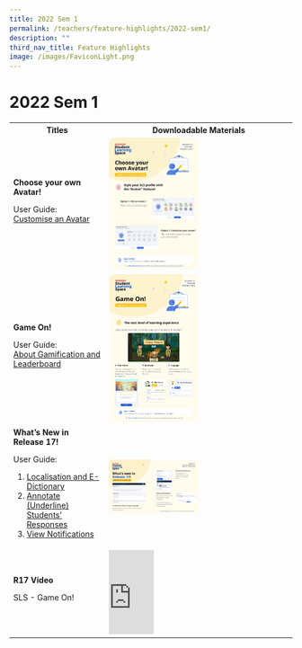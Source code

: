 ```yaml
---
title: 2022 Sem 1
permalink: /teachers/feature-highlights/2022-sem1/
description: ""
third_nav_title: Feature Highlights
image: /images/FaviconLight.png
---
```

<h1>2022 Sem 1</h1>
<style>
  img {
    border-radius: 5%;
  }
</style>
<table>
  <tbody><tr>
<th>Titles</th>
      <th>Downloadable Materials</th>
  </tr>
  <tr>
    <td>
      <strong>Choose your own Avatar!</strong>
      <p>User Guide: 
<br><a target="_blank" href="/teacher-user-guide/customise/customise-an-avatar/">Customise an Avatar</a></p>
    </td>
<td>
      <a target="_blank" href="/files/Marcomms/Feature%20Highlights/R17%20(2%20of%203)%20Teacher%20Avatar.pdf">
        <img style="width: 50%;" alt="Choose your own Avatar!" src="/images/2Teacher/Marcomms/Feature%20Highlights/R17%20(2_3)%20Teacher%20Avatar.png">
      </a>
    </td>
  </tr>
  <tr>		
  </tr><tr>
    <td>
      <strong>Game On!</strong>
      <p>User Guide: 
<br><a target="_blank" href="/teacher-user-guide/gamify/about-gamification-and-leaderboard/">About Gamification and Leaderboard</a></p>
    </td>
<td>
      <a target="_blank" href="/files/Marcomms/Feature%20Highlights/R17%20(1%20of%203)%20Teacher%20Gamification%20Details.pdf">
        <img style="width: 50%;" alt="Game On!" src="/images/2Teacher/Marcomms/Feature%20Highlights/R17%20(1_3)%20Teacher%20Gamification%20Details.png">
      </a>
    </td>
  </tr>
    <tr><td>
<strong>What’s New in Release 17!</strong>
<p>User Guide:</p>
<ol><li><a target="_blank" href="/teacher-user-guide/author/localisation-and-edictionary/">Localisation and E-Dictionary</a></li>
<li><a target="_blank" href="/teacher-user-guide/assess/annotate-underline-students-responses/">Annotate (Underline) Students' Responses</a></li>
<li><a target="_blank" href="/teacher-user-guide/notify/view-notifications/">View Notifications</a></li>
</ol></td>
<td>
      <a target="_blank" href="/files/Marcomms/Feature%20Highlights/R17%20(3%20of%203)%20Teacher%20Whats%20New%20in%20R17.pdf">
        <img style="width: 50%;" alt="What’s New in Release 17!" src="/images/2Teacher/Marcomms/Feature%20Highlights/R17%20(3_3)%20Teacher%20Whats%20New%20in%20R17.png">
      </a>
    </td>
  </tr>
<tr><td><strong>R17 Video</strong><p>SLS - Game On!</p>
      </td>
      <td>
<div class="bp-youtube">
<iframe width="25%" height="25%" src="https://www.youtube.com/embed/uAofAedhlWw?list=PLQxzGTcC-xNUWDHiwCmHgBGMSnuKtoEiT" title="SLS - Game On!" frameborder="0" allow="accelerometer; autoplay; clipboard-write; encrypted-media; gyroscope; picture-in-picture; web-share" allowfullscreen=""></iframe></div>
      </td>
    </tr>
</tbody></table>
